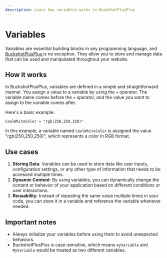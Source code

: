 ```yaml
---
description: Learn how variables works in BuskShotPlusPlus
---
```


# Variables

Variables are essential building blocks in any programming language, and [BuckshotPlusPlus ](https://bpplang.com)is no exception. They allow you to store and manage data that can be used and manipulated throughout your website.

## How it works

In BuckshotPlusPlus, variables are defined in a simple and straightforward manner. You assign a value to a variable by using the `=` operator. The variable name comes before the `=` operator, and the value you want to assign to the variable comes after.

Here's a basic example:

```
CoolWhiteColor = "rgb(250,250,250)"
```

In this example, a variable named `CoolWhiteColor` is assigned the value "rgb(250,250,250)", which represents a color in RGB format.

## Use cases

1. **Storing Data**: Variables can be used to store data like user inputs, configuration settings, or any other type of information that needs to be accessed multiple times.
2. **Dynamic Content**: By using variables, you can dynamically change the content or behavior of your application based on different conditions or user interactions.
3. **Reusability**: Instead of repeating the same value multiple times in your code, you can store it in a variable and reference the variable whenever needed.



## Important notes

* Always initialize your variables before using them to avoid unexpected behaviors.
* BuckshotPlusPlus is case-sensitive, which means `myVariable` and `MyVariable` would be treated as two different variables.
